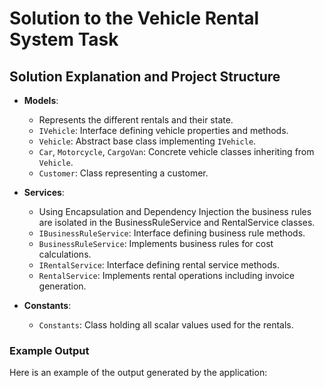 
# Solution to the Vehicle Rental System Task

## Solution Explanation and Project Structure

- **Models**:
  - Represents the different rentals and their state.
  - `IVehicle`: Interface defining vehicle properties and methods.
  - `Vehicle`: Abstract base class implementing `IVehicle`.
  - `Car`, `Motorcycle`, `CargoVan`: Concrete vehicle classes inheriting from `Vehicle`.
  - `Customer`: Class representing a customer.

- **Services**:
  - Using Encapsulation and Dependency Injection the business rules are isolated in the BusinessRuleService and RentalService classes.
  - `IBusinessRuleService`: Interface defining business rule methods.
  - `BusinessRuleService`: Implements business rules for cost calculations.
  - `IRentalService`: Interface defining rental service methods.
  - `RentalService`: Implements rental operations including invoice generation.

- **Constants**: 
  - `Constants`: Class holding all scalar values used for the rentals.

### Example Output

Here is an example of the output generated by the application:

